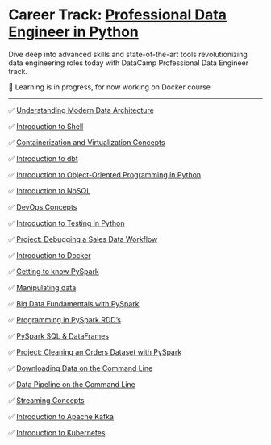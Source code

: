 # Career Track: [Professional Data Engineer in Python](https://app.datacamp.com/learn/career-tracks/professional-data-engineer)

Dive deep into advanced skills and state-of-the-art tools revolutionizing data engineering roles today with DataCamp Professional Data Engineer track.

📌 Learning is in progress, for now working on Docker course

--------------------------

✅ [Understanding Modern Data Architecture](https://app.datacamp.com/learn/courses/understanding-modern-data-architecture)

✅ [Introduction to Shell](https://app.datacamp.com/learn/courses/introduction-to-shell)

✅ [Containerization and Virtualization Concepts](https://app.datacamp.com/learn/courses/containerization-and-virtualization-concepts)

✅ [Introduction to dbt](https://app.datacamp.com/learn/courses/introduction-to-dbt)

✅ [Introduction to Object-Oriented Programming in Python](https://app.datacamp.com/learn/courses/introduction-to-object-oriented-programming-in-python)

✅ [Introduction to NoSQL](https://app.datacamp.com/learn/courses/introduction-to-nosql)

✅ [DevOps Concepts](https://app.datacamp.com/learn/courses/devops-concepts)

✅ [Introduction to Testing in Python](https://app.datacamp.com/learn/courses/introduction-to-testing-in-python)

✅ [Project: Debugging a Sales Data Workflow](https://app.datacamp.com/learn/projects/1931)

✅ [Introduction to Docker](https://app.datacamp.com/learn/courses/introduction-to-docker)

✅ [Getting to know PySpark](https://app.datacamp.com/learn/courses/introduction-to-pyspark)

✅ [Manipulating data](https://app.datacamp.com/learn/courses/introduction-to-pyspark)

✅ [Big Data Fundamentals with PySpark](https://app.datacamp.com/learn/courses/big-data-fundamentals-with-pyspark)

✅ [Programming in PySpark RDD’s](https://app.datacamp.com/learn/courses/big-data-fundamentals-with-pyspark)

✅ [PySpark SQL & DataFrames](https://app.datacamp.com/learn/courses/big-data-fundamentals-with-pyspark)

✅ [Project: Cleaning an Orders Dataset with PySpark](https://app.datacamp.com/learn/projects/2355)

✅ [Downloading Data on the Command Line](https://app.datacamp.com/learn/courses/data-processing-in-shell)

✅ [Data Pipeline on the Command Line](https://app.datacamp.com/learn/courses/data-processing-in-shell)

✅ [Streaming Concepts](https://app.datacamp.com/learn/courses/streaming-concepts)

✅ [Introduction to Apache Kafka](https://app.datacamp.com/learn/courses/introduction-to-apache-kafka)

✅ [Introduction to Kubernetes](https://app.datacamp.com/learn/courses/introduction-to-kubernetes)
